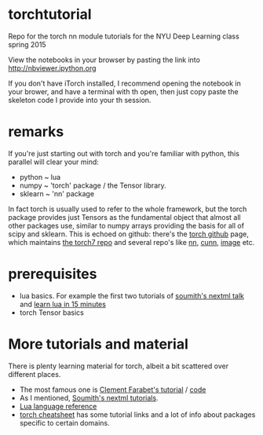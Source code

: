 # torchtutorial
Repo for the torch nn module tutorials for the NYU Deep Learning class spring 2015

View the notebooks in your browser by pasting the link into http://nbviewer.ipython.org

If you don't have iTorch installed, I recommend opening the notebook in your brower, and have a terminal with th open, then just copy paste the skeleton code I provide into your th session.

# remarks
If you're just starting out with torch and you're familiar with python, this parallel will clear your mind:
+ python ~ lua
+ numpy ~ 'torch' package / the Tensor library. 
+ sklearn ~ 'nn' package

In fact torch is usually used to refer to the whole framework, but the torch package provides just Tensors as the fundamental object that almost all other packages use, similar to numpy arrays providing the basis for all of scipy and sklearn.
This is echoed on github: there's the [torch github](https://github.com/torch) page, which maintains [the torch7 repo](https://github.com/torch/torch7) and several repo's like [nn](https://github.com/torch/nn), [cunn](https://github.com/torch/cunn), [image](https://github.com/torch/image) etc.

# prerequisites
- lua basics. For example the first two tutorials of [soumith's nextml talk](https://github.com/soumith/nextml) and [learn lua in 15 minutes](http://tylerneylon.com/a/learn-lua/)
- torch Tensor basics

# More tutorials and material
There is plenty learning material for torch, albeit a bit scattered over different places. 
+ The most famous one is [Clement Farabet's tutorial](http://code.madbits.com/wiki/doku.php) / [code](https://github.com/torch/tutorials)
+ As I mentioned, [Soumith's nextml tutorials](https://github.com/soumith/nextml).
+ [Lua language reference](http://www.lua.org/manual/5.1/)
+ [torch cheatsheet](https://github.com/torch/torch7/wiki/Cheatsheet) has some tutorial links and a lot of info about packages specific to certain domains.

